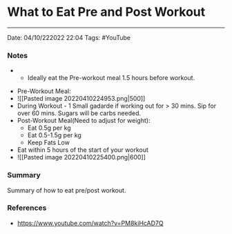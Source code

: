 # What to Eat Pre and Post Workout
---
Date: 04/10/222022 22:04
Tags: #YouTube 


### Notes
- * Ideally eat the Pre-workout meal 1.5 hours before workout.
* Pre-Workout Meal:
* ![[Pasted image 20220410224953.png|500]]
* During Workout - 1 Small gadarde if working out for > 30 mins. Sip for over 60 mins. Sugars will be carbs needed.
* Post-Workout Meal(Need to adjust for weight):
	* Eat 0.5g per kg
	* Eat 0.5-1.5g per kg
	* Keep Fats Low
* Eat within 5 hours of the start of your workout
* ![[Pasted image 20220410225400.png|600]]

### Summary
Summary of how to eat pre/post workout.

### References
- https://www.youtube.com/watch?v=PM8kiHcAD7Q
